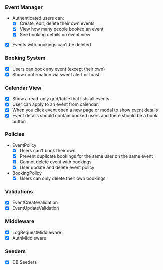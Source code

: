 ### Event Manager

* Authenticated users can:
  * [x] Create, edit, delete their own events
  * [x] View how many people booked an event
  * [x] See booking details on event view
* [x] Events with bookings can’t be deleted

### Booking System

* [x] Users can book any event (except their own)
* [x] Show confirmation via sweet alert or toastr

### Calendar View

* [x] Show a read-only grid/table that lists all events
* [x] User can apply to an event from calendar.
* [x] When you click event open a new page or modal to show event details
* [x] Event details should contain booked users and there should be a book
  button

### Policies

* EventPolicy
  * [x] Users can't book their own
  * [x] Prevent duplicate bookings for the same user on the same event
  * [x] Cannot delete event with bookings
  * [x] User update and delete event policy

* BookingPolicy
    * [x] Users can only delete their own bookings

### Validations
* [x] EventCreateValidation
* [x] EventUpdateValidation

### Middleware
* [x] LogRequestMiddleware
* [x] AuthMiddleware

### Seeders
* [x] DB Seeders
